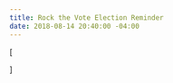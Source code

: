 ```yaml
---
title: Rock the Vote Election Reminder
date: 2018-08-14 20:40:00 -04:00
---
```


[<script type='text/javascript' src='https://d1aqhv4sn5kxtx.cloudfront.net/actiontag/at.js' crossorigin='anonymous'></script> <div class="ngp-form" data-form-url="https://actions.everyaction.com/v1/Forms/7VylZ7q7eEGLlwKVNb-MqQ2" data-fastaction-endpoint="https://fastaction.ngpvan.com" data-inline-errors="true" data-fastaction-nologin="true" data-databag="everybody"></div>]